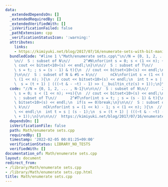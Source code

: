 ```yaml
---
data:
  _extendedDependsOn: []
  _extendedRequiredBy: []
  _extendedVerifiedWith: []
  _isVerificationFailed: false
  _pathExtension: cpp
  _verificationStatusIcon: ':warning:'
  attributes:
    links:
    - https://kimiyuki.net/blog/2017/07/16/enumerate-sets-with-bit-manipulation/
  bundledCode: "#line 1 \"Math/enumerate sets.cpp\"\n//N = {0, 1, 2, ... , N-1}\n\n\
    \n//  S : subset of N\n//      2^#N\nfor(int s = 0; s < (1 << n); ++s){\n  //\
    \ cout << bitset<10>(s) << endl;\n}\n\n//  S : subset of T\n//      2^#T\nfor(int\
    \ s = t; ; s = (s - 1) & t){\n  // cout << bitset<10>(s) << endl;\n  if(s == 0)break;\n\
    }\n\n//  S : subset of N & #S = k\n//      nCk\nfor(int s = (1 << k) - 1; s <\
    \ (1 << n); ){\n  // cout << bitset<10>(s) << endl;\n  int t = s | (s - 1);\n\
    \  s = (t + 1) | (((~t & - ~t) - 1) >> (__builtin_ctz(s) + 1));\n}\n\n\n//  https://kimiyuki.net/blog/2017/07/16/enumerate-sets-with-bit-manipulation/\n"
  code: "//N = {0, 1, 2, ... , N-1}\n\n\n//  S : subset of N\n//      2^#N\nfor(int\
    \ s = 0; s < (1 << n); ++s){\n  // cout << bitset<10>(s) << endl;\n}\n\n//  S\
    \ : subset of T\n//      2^#T\nfor(int s = t; ; s = (s - 1) & t){\n  // cout <<\
    \ bitset<10>(s) << endl;\n  if(s == 0)break;\n}\n\n//  S : subset of N & #S =\
    \ k\n//      nCk\nfor(int s = (1 << k) - 1; s < (1 << n); ){\n  // cout << bitset<10>(s)\
    \ << endl;\n  int t = s | (s - 1);\n  s = (t + 1) | (((~t & - ~t) - 1) >> (__builtin_ctz(s)\
    \ + 1));\n}\n\n\n//  https://kimiyuki.net/blog/2017/07/16/enumerate-sets-with-bit-manipulation/"
  dependsOn: []
  isVerificationFile: false
  path: Math/enumerate sets.cpp
  requiredBy: []
  timestamp: '2022-02-05 00:01:25+09:00'
  verificationStatus: LIBRARY_NO_TESTS
  verifiedWith: []
documentation_of: Math/enumerate sets.cpp
layout: document
redirect_from:
- /library/Math/enumerate sets.cpp
- /library/Math/enumerate sets.cpp.html
title: Math/enumerate sets.cpp
---
```

